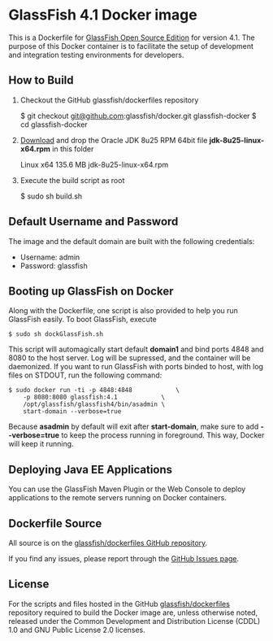 # GlassFish 4.1 Docker image

This is a Dockerfile for [GlassFish Open Source Edition](http://www.glassfish.org) for version 4.1. The purpose of this Docker container is to facilitate the setup of development and integration testing environments for developers.

## How to Build

1. Checkout the GitHub glassfish/dockerfiles repository

	$ git checkout git@github.com:glassfish/docker.git glassfish-docker
	$ cd glassfish-docker

2. [Download](http://www.oracle.com/technetwork/java/javase/downloads/jdk8-downloads-2133151.html) and drop the Oracle JDK 8u25 RPM 64bit file **jdk-8u25-linux-x64.rpm** in this folder

	Linux x64       135.6 MB        jdk-8u25-linux-x64.rpm

3. Execute the build script as root

	$ sudo sh build.sh

## Default Username and Password
The image and the default domain are built with the following credentials:

 * Username: admin
 * Password: glassfish

## Booting up GlassFish on Docker

Along with the Dockerfile, one script is also provided to help you run GlassFish easily. To boot GlassFish, execute

	$ sudo sh dockGlassFish.sh

This script will automagically start default **domain1** and bind ports 4848 and 8080 to the host server. Log will be supressed, and the container will be daemonized. If you want to run GlassFish with ports binded to host, with log files on STDOUT, run the following command:

	$ sudo docker run -ti -p 4848:4848            \
		-p 8080:8080 glassfish:4.1            \
		/opt/glassfish/glassfish4/bin/asadmin \
		start-domain --verbose=true

Because **asadmin** by default will exit after **start-domain**, make sure to add **--verbose=true** to keep the process running in foreground. This way, Docker will keep it running.

## Deploying Java EE Applications

You can use the GlassFish Maven Plugin or the Web Console to deploy applications to the remote servers running on Docker containers.

## Dockerfile Source
All source is on the [glassfish/dockerfiles GitHub repository](https://github.com/glassfish/dockerfiles).

If you find any issues, please report through the [GitHub Issues page](https://github.com/glassfish/dockerfiles/issues).

## License
For the scripts and files hosted in the GitHub [glassfish/dockerfiles](https://github.com/glassfish/dockerfiles/) repository required to build the Docker image are, unless otherwise noted, released under the Common Development and Distribution License (CDDL) 1.0 and GNU Public License 2.0 licenses.

